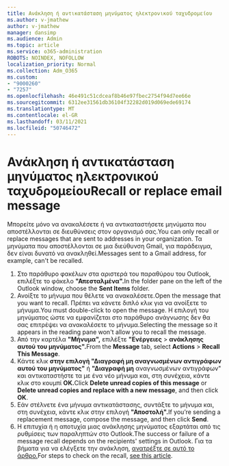 ```yaml
---
title: Ανάκληση ή αντικατάσταση μηνύματος ηλεκτρονικού ταχυδρομείου
ms.author: v-jmathew
author: v-jmathew
manager: dansimp
ms.audience: Admin
ms.topic: article
ms.service: o365-administration
ROBOTS: NOINDEX, NOFOLLOW
localization_priority: Normal
ms.collection: Adm_O365
ms.custom:
- "9000260"
- "7257"
ms.openlocfilehash: 46e491c51cdceaf8b46e97fbec2754f94d7ee66e
ms.sourcegitcommit: 6312ee31561db36104f32282d019d069ede69174
ms.translationtype: MT
ms.contentlocale: el-GR
ms.lasthandoff: 03/11/2021
ms.locfileid: "50746472"
---
```

# <a name="recall-or-replace-email-message"></a><span data-ttu-id="1c8ab-102">Ανάκληση ή αντικατάσταση μηνύματος ηλεκτρονικού ταχυδρομείου</span><span class="sxs-lookup"><span data-stu-id="1c8ab-102">Recall or replace email message</span></span>

<span data-ttu-id="1c8ab-103">Μπορείτε μόνο να ανακαλέσετε ή να αντικαταστήσετε μηνύματα που αποστέλλονται σε διευθύνσεις στον οργανισμό σας.</span><span class="sxs-lookup"><span data-stu-id="1c8ab-103">You can only recall or replace messages that are sent to addresses in your organization.</span></span> <span data-ttu-id="1c8ab-104">Τα μηνύματα που αποστέλλονται σε μια διεύθυνση Gmail, για παράδειγμα, δεν είναι δυνατό να ανακληθεί.</span><span class="sxs-lookup"><span data-stu-id="1c8ab-104">Messages sent to a Gmail address, for example, can't be recalled.</span></span>

1. <span data-ttu-id="1c8ab-105">Στο παράθυρο φακέλων στα αριστερά του παραθύρου του Outlook, επιλέξτε το φάκελο **"Απεσταλμένα".**</span><span class="sxs-lookup"><span data-stu-id="1c8ab-105">In the folder pane on the left of the Outlook window, choose the **Sent Items** folder.</span></span>
2. <span data-ttu-id="1c8ab-106">Ανοίξτε το μήνυμα που θέλετε να ανακαλέσετε.</span><span class="sxs-lookup"><span data-stu-id="1c8ab-106">Open the message that you want to recall.</span></span> <span data-ttu-id="1c8ab-107">Πρέπει να κάνετε διπλό κλικ για να ανοίξετε το μήνυμα.</span><span class="sxs-lookup"><span data-stu-id="1c8ab-107">You must double-click to open the message.</span></span> <span data-ttu-id="1c8ab-108">Η επιλογή του μηνύματος ώστε να εμφανίζεται στο παράθυρο ανάγνωσης δεν θα σας επιτρέψει να ανακαλέσετε το μήνυμα.</span><span class="sxs-lookup"><span data-stu-id="1c8ab-108">Selecting the message so it appears in the reading pane won't allow you to recall the message.</span></span>
3. <span data-ttu-id="1c8ab-109">Από την καρτέλα **"Μήνυμα",** επιλέξτε **"Ενέργειες**  >  **ανάκλησης αυτού του μηνύματος".**</span><span class="sxs-lookup"><span data-stu-id="1c8ab-109">From the **Message** tab, select **Actions** > **Recall This Message**.</span></span>
4. <span data-ttu-id="1c8ab-110">Κάντε κλικ **στην επιλογή "Διαγραφή μη αναγνωσμένων αντιγράφων αυτού του μηνύματος"** ή **"Διαγραφή μη** αναγνωσμένων αντιγράφων" και αντικαταστήστε τα με ένα νέο μήνυμα και, στη συνέχεια, κάντε κλικ στο κουμπί **OK.**</span><span class="sxs-lookup"><span data-stu-id="1c8ab-110">Click **Delete unread copies of this message** or **Delete unread copies and replace with a new message**, and then click **OK**.</span></span>
5. <span data-ttu-id="1c8ab-111">Εάν στέλνετε ένα μήνυμα αντικατάστασης, συντάξτε το μήνυμα και, στη συνέχεια, κάντε κλικ στην επιλογή **"Αποστολή".**</span><span class="sxs-lookup"><span data-stu-id="1c8ab-111">If you’re sending a replacement message, compose the message, and then click **Send**.</span></span>
6. <span data-ttu-id="1c8ab-112">Η επιτυχία ή η αποτυχία μιας ανάκλησης μηνύματος εξαρτάται από τις ρυθμίσεις των παραληπτών στο Outlook.</span><span class="sxs-lookup"><span data-stu-id="1c8ab-112">The success or failure of a message recall depends on the recipients' settings in Outlook.</span></span> <span data-ttu-id="1c8ab-113">Για τα βήματα για να ελέγξετε την ανάκληση, [ανατρέξτε σε αυτό το άρθρο.](https://support.office.com/article/recall-or-replace-an-email-message-that-you-sent-35027f88-d655-4554-b4f8-6c0729a723a0#tocheck)</span><span class="sxs-lookup"><span data-stu-id="1c8ab-113">For steps to check on the recall, [see this article](https://support.office.com/article/recall-or-replace-an-email-message-that-you-sent-35027f88-d655-4554-b4f8-6c0729a723a0#tocheck).</span></span>

